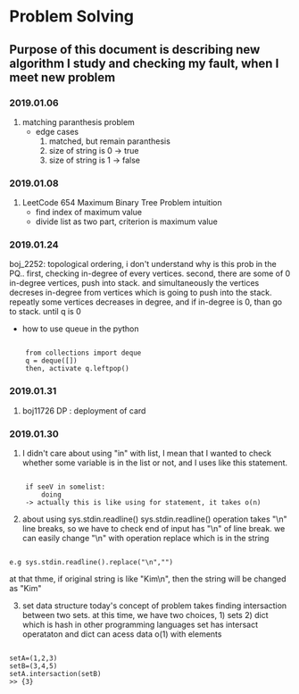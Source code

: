 # Problem Solving
## Purpose of this document is describing new algorithm I study and checking my fault, when I meet new problem

### 2019.01.06 
1. matching paranthesis problem
	* edge cases 
		1) matched, but remain paranthesis
		2) size of string is 0 -> true
		3) size of string is 1 -> false
		

### 2019.01.08
1. LeetCode 654 Maximum Binary Tree Problem
	intuition
	- find index of maximum value
	- divide list as two part, criterion is maximum value
	

### 2019.01.24 
boj_2252: topological ordering, i don't understand why is this prob in the PQ..
first, checking in-degree of every vertices.
second, there are some of 0 in-degree vertices, push into stack. and simultaneously the vertices decreses in-degree from vertices which is going to push into the stack.
repeatly some vertices decreases in degree, and if in-degree is 0, than go to stack. until q is 0

- how to use queue in the python

<pre><code>
	from collections import deque
	q = deque([])
	then, activate q.leftpop()
</pre></code>
### 2019.01.31
1. boj11726
DP : deployment of card



### 2019.01.30
1. I didn't care about using "in" with list, I mean that I wanted to check whether some variable is in the list or not,
and I uses like this statement.

<pre><code>
	if seeV in somelist: 
		doing
	-> actually this is like using for statement, it takes o(n)
</pre></code>

2. about using sys.stdin.readline()
sys.stdin.readline() operation takes "\n" line breaks, so we have to check end of input has "\n" of line break. 
we can easily change "\n" with operation replace which is in the string
<pre><code>
e.g sys.stdin.readline().replace("\n","")
</pre></code>
at that thme, if original string is like "Kim\n", then the string will be changed as "Kim"

3. set data structure
today's concept of problem takes finding intersaction between two sets.
at this time, we have two choices, 1) sets 2) dict which is hash in other programming languages
set has intersact operataton and dict can acess data o(1) with elements
<pre><code>
setA=(1,2,3)
setB=(3,4,5)
setA.intersaction(setB)
>> {3}
</pre></code>
